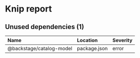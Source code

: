 # Knip report

## Unused dependencies (1)

| Name                     | Location     | Severity |
| :----------------------- | :----------- | :------- |
| @backstage/catalog-model | package.json | error    |
